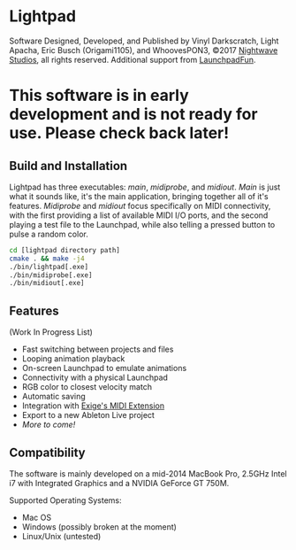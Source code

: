 # Lightpad
Software Designed, Developed, and Published by Vinyl Darkscratch, Light Apacha, Eric Busch (Origami1105), and WhoovesPON3, ©2017 [Nightwave Studios](https://www.nightwave.co), all rights reserved.
Additional support from [LaunchpadFun](http://www.launchpadfun.com/en/).

# This software is in early development and is not ready for use.  Please check back later!

## Build and Installation
Lightpad has three executables: _main_, _midiprobe_, and _midiout_.  _Main_ is just what it sounds like, it's the main application, bringing together all of it's features.  _Midiprobe_ and _midiout_ focus specifically on MIDI connectivity, with the first providing a list of available MIDI I/O ports, and the second playing a test file to the Launchpad, while also telling a pressed button to pulse a random color.

```bash
cd [lightpad directory path]
cmake . && make -j4
./bin/lightpad[.exe]
./bin/midiprobe[.exe]
./bin/midiout[.exe]
```

## Features
(Work In Progress List)

- Fast switching between projects and files
- Looping animation playback
- On-screen Launchpad to emulate animations
- Connectivity with a physical Launchpad
- RGB color to closest velocity match
- Automatic saving
- Integration with [Exige's MIDI Extension](http://forum.launchpad-pro.com/viewtopic.php?pid=35098)
- Export to a new Ableton Live project
- *More to come!*

## Compatibility
The software is mainly developed on a mid-2014 MacBook Pro, 2.5GHz Intel i7 with Integrated Graphics and a NVIDIA GeForce GT 750M.

Supported Operating Systems:

* Mac OS
* Windows (possibly broken at the moment)
* Linux/Unix (untested)
